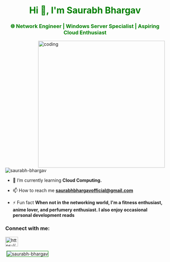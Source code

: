 
<h1 align="center" style="color: green;">Hi 👋, I'm Saurabh Bhargav</h1>
<h3 align="center" style="color: green;">🌐 Network Engineer | Windows Server Specialist | Aspiring Cloud Enthusiast</h3>

<img align="right" alt="coding" width="400" src="https://imgs.search.brave.com/anZTw2BtVEq7AsJFklS0eBsJWxsly1QmVDaMruYS25I/rs:fit:860:0:0/g:ce/aHR0cHM6Ly9kdGxp/dmUuczMuYXAtc291/dGgtMS5hbWF6b25h/d3MuY29tLzE1OTUz/L0RUX0cxMl9OZXR3/b3JrLV8tQ29tbXVu/aWNhdGlvbi1Bbmlt/YXRlZC1HSUYtSWNv/bi1QYWNrLTIuZ2lm.gif">

<p align="left"> <img src="https://komarev.com/ghpvc/?username=saurabh-bhargav&label=Profile%20views&color=green&style=flat" alt="saurabh-bhargav" /> </p>

- 🌱 I’m currently learning **Cloud Computing.**
  
- 📫 How to reach me **saurabhbhargavofficial@gmail.com**

- ⚡ Fun fact **When not in the networking world, I'm a fitness enthusiast, anime lover, and perfumery enthusiast. I also enjoy occasional personal development reads**

<h3 align="left">Connect with me:</h3>
<p align="left">
<a href="www.linkedin.com/in/saurabh-bhargav" target="blank"><img align="center" src="https://raw.githubusercontent.com/rahuldkjain/github-profile-readme-generator/master/src/images/icons/Social/linked-in-alt.svg" alt="https://www.linkedin.com/in/saurabh-bhargav" height="30" width="40" /></a>
</p>

<p>&nbsp;<img align="center" src="https://github-readme-stats.vercel.app/api?username=saurabh-bhargav&show_icons=true&locale=en" alt="saurabh-bhargav" style="border: 1px solid green;" /></p>
